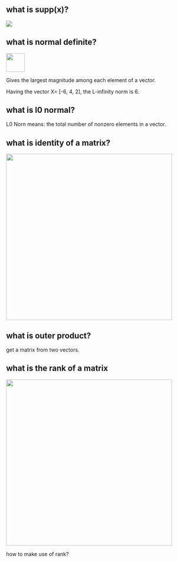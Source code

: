 ## what is supp(x)?

![](https://ws1.sinaimg.cn/large/006tNc79ly1fz3rrgxeljj307k02q0sq.jpg)


## what is normal definite?

<img src="https://latex.codecogs.com/gif.latex?%5Cleft%20%5C%7Cx%5Cleft%20%5C%7C%20_%5Cinfty" width="50px"/>

Gives the largest magnitude among each element of a vector.

Having the vector X= [-6, 4, 2], the L-infinity norm is 6.



## what is l0 normal?

L0 Norn means: the total number of nonzero elements in a vector.


## what is identity of a matrix?

<img src="https://ws4.sinaimg.cn/large/006tNc79ly1fz3r54onl0j313609qgni.jpg" width="450px"/>

## what is outer product?


get a matrix from two vectors.

## what is the rank of a matrix

<img src="https://ws1.sinaimg.cn/large/006tNc79ly1fz3r5tosdfj30xe0200t9.jpg" width="450px"/>

how to make use of rank?
